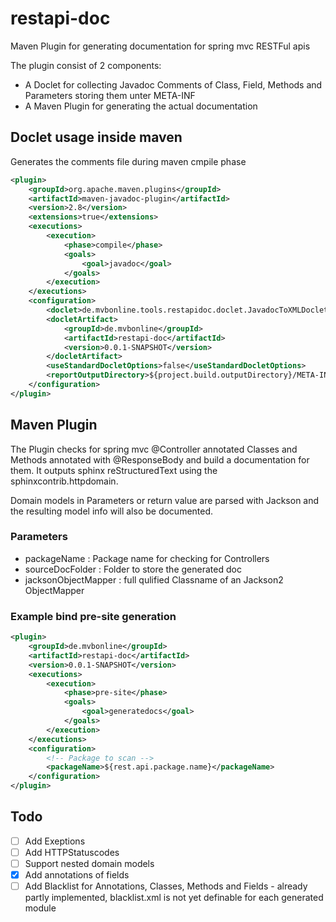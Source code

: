 restapi-doc
===========

Maven Plugin for generating documentation for spring mvc RESTFul apis

The plugin consist of 2 components:

* A Doclet for collecting Javadoc Comments of Class, Field, Methods and Parameters storing them unter META-INF
* A Maven Plugin for generating the actual documentation


## Doclet usage inside maven

Generates the comments file during maven cmpile phase

```xml
<plugin>
    <groupId>org.apache.maven.plugins</groupId>
    <artifactId>maven-javadoc-plugin</artifactId>
    <version>2.8</version>
    <extensions>true</extensions>
    <executions>
        <execution>
            <phase>compile</phase>
            <goals>
                <goal>javadoc</goal>
            </goals>
        </execution>
    </executions>
    <configuration>
        <doclet>de.mvbonline.tools.restapidoc.doclet.JavadocToXMLDoclet</doclet>
        <docletArtifact>
            <groupId>de.mvbonline</groupId>
            <artifactId>restapi-doc</artifactId>
            <version>0.0.1-SNAPSHOT</version>
        </docletArtifact>
        <useStandardDocletOptions>false</useStandardDocletOptions>
        <reportOutputDirectory>${project.build.outputDirectory}/META-INF</reportOutputDirectory>
    </configuration>
</plugin>
```

## Maven Plugin

The Plugin checks for spring mvc @Controller annotated Classes and Methods annotated with @ResponseBody and build a documentation for them. It outputs sphinx reStructuredText using the sphinxcontrib.httpdomain.

Domain models in Parameters or return value are parsed with Jackson and the resulting model info will also be documented.

### Parameters

* packageName : Package name for checking for Controllers
* sourceDocFolder : Folder to store the generated doc
* jacksonObjectMapper : full qulified Classname of an Jackson2 ObjectMapper

### Example bind pre-site generation
```xml
<plugin>
    <groupId>de.mvbonline</groupId>
    <artifactId>restapi-doc</artifactId>
    <version>0.0.1-SNAPSHOT</version>
    <executions>
        <execution>
            <phase>pre-site</phase>
            <goals>
                <goal>generatedocs</goal>
            </goals>
        </execution>
    </executions>
    <configuration>
        <!-- Package to scan -->
        <packageName>${rest.api.package.name}</packageName>
    </configuration>
</plugin>
```

## Todo

- [ ] Add Exeptions
- [ ] Add HTTPStatuscodes
- [ ] Support nested domain models
- [x] Add annotations of fields
- [ ] Add Blacklist for Annotations, Classes, Methods and Fields - already partly implemented, blacklist.xml is not yet definable for each generated module
